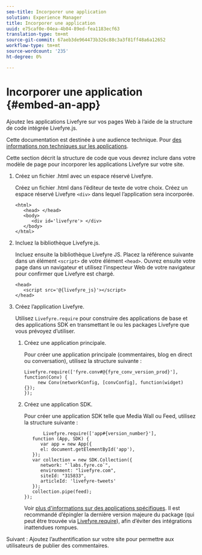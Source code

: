 ```yaml
---
seo-title: Incorporer une application
solution: Experience Manager
title: Incorporer une application
uuid: e75caf0e-04ea-4b04-89ed-fea1183ecf63
translation-type: tm+mt
source-git-commit: 67aeb3de964473b326c88c3a3f81ff48a6a12652
workflow-type: tm+mt
source-wordcount: '235'
ht-degree: 0%

---
```



# Incorporer une application {#embed-an-app}

Ajoutez les applications Livefyre sur vos pages Web à l’aide de la structure de code intégrée Livefyre.js.

Cette documentation est destinée à une audience technique. Pour [des informations non techniques sur les applications](/help/using/c-about-apps/c-about-apps.md).

Cette section décrit la structure de code que vous devrez inclure dans votre modèle de page pour incorporer les applications Livefyre sur votre site.

1. Créez un fichier .html avec un espace réservé Livefyre.

   Créez un fichier .html dans l’éditeur de texte de votre choix. Créez un espace réservé Livefyre `<div>` dans lequel l’application sera incorporée.

   ```
   <html> 
      <head> </head> 
      <body> 
         <div id='livefyre'> </div> 
      </body> 
   </html>
   ```

1. Incluez la bibliothèque Livefyre.js.

   Incluez ensuite la bibliothèque Livefyre JS. Placez la référence suivante dans un élément `<script>` de votre élément `<head>`. Ouvrez ensuite votre page dans un navigateur et utilisez l’inspecteur Web de votre navigateur pour confirmer que Livefyre est chargé.

   ```
   <head> 
      <script src='@{livefyre_js}'></script> 
   </head> 
   ```

1. Créez l’application Livefyre.

   Utilisez `Livefyre.require` pour construire des applications de base et des applications SDK en transmettant le ou les packages Livefyre que vous prévoyez d’utiliser.

   1. Créez une application principale.

      Pour créer une application principale (commentaires, blog en direct ou conversation), utilisez la structure suivante :

      ```
      Livefyre.require(['fyre.conv#@{fyre_conv_version_prod}'], function(Conv) { 
           new Conv(networkConfig, [convConfig], function(widget) {});  
      });  
      ```

   1. Créez une application SDK.

      Pour créer une application SDK telle que Media Wall ou Feed, utilisez la structure suivante :

      ```
             Livefyre.require(['app#{version_number}'], 
         function (App, SDK) { 
            var app = new App({ 
            el: document.getElementById('app'), 
         }); 
         var collection = new SDK.Collection({ 
            network: "`labs.fyre.co`", 
            environment: "livefyre.com", 
            siteId: "315833", 
            articleId: 'livefyre-tweets' 
         }); 
         collection.pipe(feed); 
      }); 
      ```

      Voir [plus d&#39;informations sur des applications spécifiques](/help/using/c-about-apps/c-about-apps.md). Il est recommandé d’épingler la dernière version majeure du package (qui peut être trouvée via [Livefyre.require](https://cdn.livefyre.com/packages.html)), afin d’éviter des intégrations inattendues rompues.

Suivant : Ajoutez l’authentification sur votre site pour permettre aux utilisateurs de publier des commentaires.
